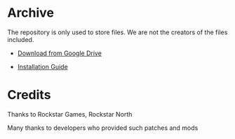 # Archive

The repository is only used to store files. We are not the creators of the files included.

- <a href="https://drive.google.com/drive/folders/1OmawJcu_oWL87vl3rlCm4spxBhnaXI1n?usp=sharing">Download from Google Drive</a>

- <a href="https://forum.iorp.in/topic/3/download-gta-sa-and-samp-indian-ocean-roleplay">Installation Guide</a>

# Credits

Thanks to Rockstar Games, Rockstar North

Many thanks to developers who provided such patches and mods

